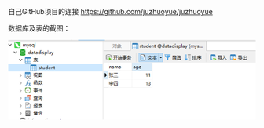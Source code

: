 自己GitHub项目的连接
https://github.com/juzhuoyue/juzhuoyue

数据库及表的截图：

![Alt text](1.PNG  "optional title")
